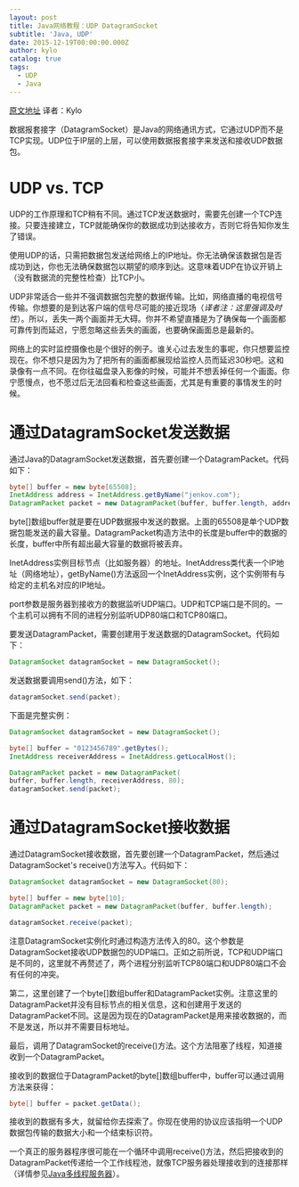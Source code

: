 ```yaml
---
layout: post
title: Java网络教程：UDP DatagramSocket
subtitle: 'Java, UDP'
date: 2015-12-19T00:00:00.000Z
author: kylo
catalog: true
tags:
  - UDP
  - Java
---
```


[原文地址](http://tutorials.jenkov.com/java-networking/udp-datagram-sockets.html "Java Networking: UDP DatagramSocket") 译者：Kylo

数据报套接字（DatagramSocket）是Java的网络通讯方式，它通过UDP而不是TCP实现。UDP位于IP层的上层，可以使用数据报套接字来发送和接收UDP数据包。

# UDP vs. TCP

UDP的工作原理和TCP稍有不同。通过TCP发送数据时，需要先创建一个TCP连接。只要连接建立，TCP就能确保你的数据成功到达接收方，否则它将告知你发生了错误。

使用UDP的话，只需把数据包发送给网络上的IP地址。你无法确保该数据包是否成功到达，你也无法确保数据包以期望的顺序到达。这意味着UDP在协议开销上（没有数据流的完整性检查）比TCP小。

UDP非常适合一些并不强调数据包完整的数据传输。比如，网络直播的电视信号传输。你想要的是到达客户端的信号尽可能的接近现场（_译者注：这里强调及时性_）。所以，丢失一两个画面并无大碍。你并不希望直播是为了确保每一个画面都可靠传到而延迟，宁愿忽略这些丢失的画面，也要确保画面总是最新的。

网络上的实时监控摄像也是个很好的例子。谁关心过去发生的事呢，你只想要监控现在。你不想只是因为为了把所有的画面都展现给监控人员而延迟30秒吧。这和录像有一点不同。在你往磁盘录入影像的时候，可能并不想丢掉任何一个画面。你宁愿慢点，也不愿过后无法回看和检查这些画面，尤其是有重要的事情发生的时候。

# 通过DatagramSocket发送数据

通过Java的DatagramSocket发送数据，首先要创建一个DatagramPacket。代码如下：

```java
byte[] buffer = new byte[65508];
InetAddress address = InetAddress.getByName("jenkov.com");
DatagramPacket packet = new DatagramPacket(buffer, buffer.length, address, 9000);
```

byte[]数组buffer就是要在UDP数据报中发送的数据。上面的65508是单个UDP数据包能发送的最大容量。DatagramPacket构造方法中的长度是buffer中的数据的长度，buffer中所有超出最大容量的数据将被丢弃。

InetAddress实例目标节点（比如服务器）的地址。InetAddress类代表一个IP地址（网络地址），getByName()方法返回一个InetAddress实例，这个实例带有与给定的主机名对应的IP地址。

port参数是服务器到接收方的数据监听UDP端口。UDP和TCP端口是不同的。一个主机可以拥有不同的进程分别监听UDP80端口和TCP80端口。

要发送DatagramPacket，需要创建用于发送数据的DatagramSocket。代码如下：

```java
DatagramSocket datagramSocket = new DatagramSocket();
```

发送数据要调用send()方法，如下：

```java
datagramSocket.send(packet);
```

下面是完整实例：

```java
DatagramSocket datagramSocket = new DatagramSocket();

byte[] buffer = "0123456789".getBytes();
InetAddress receiverAddress = InetAddress.getLocalHost();

DatagramPacket packet = new DatagramPacket(
buffer, buffer.length, receiverAddress, 80);
datagramSocket.send(packet);
```

# 通过DatagramSocket接收数据

通过DatagramSocket接收数据，首先要创建一个DatagramPacket，然后通过DatagramSocket's receive()方法写入。代码如下：

```java
DatagramSocket datagramSocket = new DatagramSocket(80);

byte[] buffer = new byte[10];
DatagramPacket packet = new DatagramPacket(buffer, buffer.length);

datagramSocket.receive(packet);
```

注意DatagramSocket实例化时通过构造方法传入的80。这个参数是DatagramSocket接收UDP数据包的UDP端口。正如之前所说，TCP和UDP端口是不同的，这里就不再赘述了，两个进程分别监听TCP80端口和UDP80端口不会有任何的冲突。

第二，这里创建了一个byte[]数组buffer和DatagramPacket实例。注意这里的DatagramPacket并没有目标节点的相关信息，这和创建用于发送的DatagramPacket不同。这是因为现在的DatagramPacket是用来接收数据的，而不是发送，所以并不需要目标地址。

最后，调用了DatagramSocket的receive()方法。这个方法阻塞了线程，知道接收到一个DatagramPacket。

接收到的数据位于DatagramPacket的byte[]数组buffer中，buffer可以通过调用方法来获得：

```java
byte[] buffer = packet.getData();
```

接收到的数据有多大，就留给你去探索了。你现在使用的协议应该指明一个UDP数据包传输的数据大小和一个结束标识符。

一个真正的服务器程序很可能在一个循环中调用receive()方法，然后把接收到的DatagramPacket传递给一个工作线程池，就像TCP服务器处理接收到的连接那样（详情参见[Java多线程服务器](http://tutorials.jenkov.com/java-multithreaded-servers/index.html)）。
